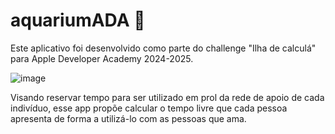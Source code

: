 # aquariumADA 🪸

Este aplicativo foi desenvolvido como parte do challenge "Ilha de calculá" para Apple Developer Academy 2024-2025.

![image](https://github.com/xraquelsilva/aquariumADA/assets/105558085/5b6ed575-4fce-4cf1-8ffb-5089c9833d0e)

Visando reservar tempo para ser utilizado em prol da rede de apoio de cada indivíduo, esse app propõe calcular o tempo livre que cada pessoa apresenta de forma a utilizá-lo com as pessoas que ama.
